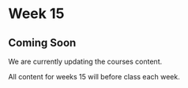 # Week 15

## Coming Soon

We are currently updating the courses content.

All content for weeks 15 will before class each week.

